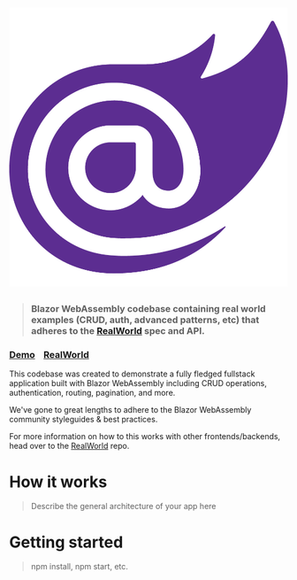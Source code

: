 # ![RealWorld Example App](./source/BlazorConduit.Client/blazor-logo.png)

> ### Blazor WebAssembly codebase containing real world examples (CRUD, auth, advanced patterns, etc) that adheres to the [RealWorld](https://github.com/gothinkster/realworld) spec and API.


### [Demo](https://devblogs.microsoft.com/aspnet/wp-content/uploads/sites/16/2019/04/BrandBlazor_nohalo_1000x.png)&nbsp;&nbsp;&nbsp;&nbsp;[RealWorld](https://github.com/gothinkster/realworld)


This codebase was created to demonstrate a fully fledged fullstack application built with Blazor WebAssembly including CRUD operations, authentication, routing, pagination, and more.

We've gone to great lengths to adhere to the Blazor WebAssembly community styleguides & best practices.

For more information on how to this works with other frontends/backends, head over to the [RealWorld](https://github.com/gothinkster/realworld) repo.


# How it works

> Describe the general architecture of your app here

# Getting started

> npm install, npm start, etc.

